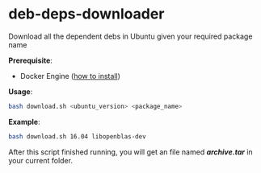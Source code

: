 # deb-deps-downloader
Download all the dependent debs in Ubuntu given your required package name

__Prerequisite__:
* Docker Engine ([how to install](https://docs.docker.com/engine/installation/))

__Usage__:
```sh
bash download.sh <ubuntu_version> <package_name>
```

__Example__:
```sh
bash download.sh 16.04 libopenblas-dev
```

After this script finished running, you will get an file named __*archive.tar*__ in your current folder.
